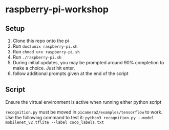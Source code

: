 # raspberry-pi-workshop

## Setup
1. Clone this repo onto the pi
2. Run ```dos2unix raspberry-pi.sh```
3. Run ```chmod u+x raspberry-pi.sh```
4. Run ```./raspberry-pi.sh```
5. During initial updates, you may be prompted around 90% completion to make a choice. Just hit enter.
6. follow additional prompts given at the end of the script

## Script
Ensure the virtual environment is active when running either python script

```recognition.py``` must be moved in ```picamera2/examples/tensorflow``` to work. Use the following command to test it:
```python3 recognition.py --model mobilenet_v2.tflite --label coco_labels.txt```
